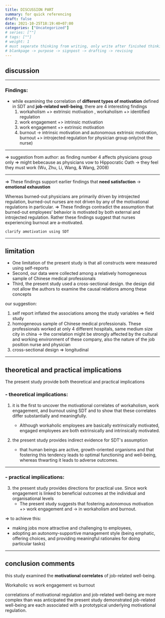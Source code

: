 ```yaml
---
title: DISCUSSION PART
summary: for quick referencing
draft: false
date: 2021-10-25T18:19:40+07:00
categories: ["Uncategorized"]
# series: [""]
# tags: [""]
# weight: 1
# must seperate thinking from writing, only write after finished thinking
# blankpage -> purpose -> signpost -> drafting -> revising
---
```


## discussion

---

### Findings:

- while examining the correlation of **different types of motivation** defined in SDT and **job-related well-being**, there are 4 interesting findings
  1. workaholism +> extrinsic motivation , workaholism +> identified regulation
  2. work engagement +> intrinsic motivation
  3. work engagement +> extrinsic motivation
  4. burnout -> intrinsic motivation and autonomous extrinsic motivation, burnout +> introjected regulation for physician group only(not the nurse)

---

=> suggestion from author: as finding number 4 affects physicians group only
=> might bebecause as physicians vow to Hippocratic Oath -> they feel they must work (Wu, Zhu, Li, Wang, & Wang, 2008)

---

=> These findings support earlier findings that **need satisfaction** -> **emotional exhaustion**

Whereas burned-out physicians are primarily driven by introjected regulation, burned-out nurses are not driven by any of the motivational regulations in particular.
=> These findings contradict the assumption that burned-out employees’ behavior is motivated by both external and introjected regulation.
Rather these findings suggest that nurses experiencing burnout are a-motivated.

```
clarify amotivation using SDT
```

---

## limitation

- One limitation of the present study is that all constructs were measured using self-reports
- Second, our data were collected among a relatively homogeneous sample of Chinese medical professionals
- Third, the present study used a cross-sectional design. the design did not allow the authors to examine the causal relations among these concepts

our suggestion:

1. self report inflated the associations among the study variables => field study
2. homogeneous sample of Chinese medical professionals. These professionals worked at only 4 different hospitals, same medium size city in china -> the correlation might be strongly affected by the cultural and working environment of these company, also the nature of the job position nurse and physician
3. cross-sectional design => longitudinal

---

## theoretical and practical implications

The present study provide both theoretical and practical implications

### - theoretical implications:

1. it is the first to uncover the motivational correlates of workaholism, work engagement, and burnout using SDT and to show that these correlates differ substantially and meaningfully.

   - Although workaholic employees are basically extrinsically motivated, engaged employees are both extrinsically and intrinsically motivated.

2. the present study provides indirect evidence for SDT's assumption

   - that human beings are active, growth-oriented organisms and that fostering this tendency leads to optimal functioning and well-being, whereas thwarting it leads to adverse outcomes.

---

### - practical impliications:

3. the present study provides directions for practical use. Since work engagement is linked to beneficial outcomes at the individual and organisational levels
   - The present study suggests that fostering autonomous motivation +> work engagement and -> in workaholism and burnout.

=> to achieve this:

- making jobs more attractive and challenging to employees,
- adopting an autonomy-supportive management style (being emphatic, offering choices, and providing meaningful rationales for doing particular tasks)

---

## conclusion comments

this study examined the **motivational correlates** of job-related well-being.

Workaholic vs work engagement vs burnout

correlations of motivational regulation and job-related well-being are more complex than was anticipated
the present study demonstrated job-related well-being are each associated with a prototypical underlying motivational regulation.
